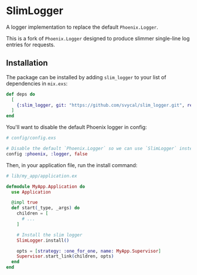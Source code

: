 # SlimLogger

A logger implementation to replace the default `Phoenix.Logger`.

This is a fork of `Phoenix.Logger` designed to produce slimmer single-line log entries for requests.

## Installation

The package can be installed by adding `slim_logger` to your list of dependencies in `mix.exs`:

```elixir
def deps do
  [
    {:slim_logger, git: "https://github.com/svycal/slim_logger.git", ref: "main"}
  ]
end
```

You'll want to disable the default Phoenix logger in config:

```elixir
# config/config.exs

# Disable the default `Phoenix.Logger` so we can use `SlimLogger` instead.
config :phoenix, :logger, false
```

Then, in your application file, run the install command:

```elixir
# lib/my_app/application.ex

defmodule MyApp.Application do
  use Application

  @impl true
  def start(_type, _args) do
    children = [
      # ...
    ]

    # Install the slim logger
    SlimLogger.install()

    opts = [strategy: :one_for_one, name: MyApp.Supervisor]
    Supervisor.start_link(children, opts)
  end
end
```
